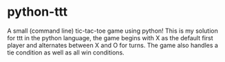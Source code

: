 # python-ttt

A small (command line) tic-tac-toe game using python!
This is my solution for ttt in the python language, the game begins with X as the default first player and alternates between X and O for turns. The game also handles a tie condition as well as all win conditions.

